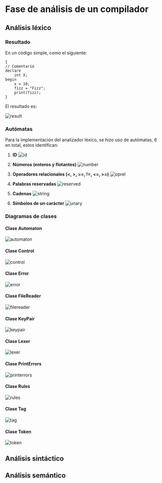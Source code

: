 # Fase de análisis de un compilador

## Análisis léxico

### Resultado

En un código simple, como el siguiente:

```
{
// Comentario
declare
    int X;
begin
    x = 10;
    fizz = "Fizz";
	print(fizz);
}
```

El resultado es:

![result](assets/lexer/result.png)


### Autómatas

Para la implementación del analizador léxico, se hizo uso de autómatas, 6 en total, estos identifican:

1. **ID**
![id](assets/lexer/id.png)

2. **Números (enteros y flotantes)**
![number](assets/lexer/number.png)

3. **Operadores relacionales (<, >, ==, !=, <=, >=)**
![oprel](assets/lexer/oprel.png)

4. **Palabras reservadas**
![reserved](assets/lexer/reserved.png)

5. **Cadenas**
![string](assets/lexer/string.png)

6. **Símbolos de un carácter**
![unary](assets/lexer/unary.png)

### Diagramas de clases

#### Clase Automaton 

![automaton](assets/lexer/uml/Automaton.png)


#### Clase Control 

![control](assets/lexer/uml/Control.png)


#### Clase Error 

![error](assets/lexer/uml/Error.png)


#### Clase FileReader 

![filereader](assets/lexer/uml/FileReader.png)


#### Clase KeyPair 

![keypair](assets/lexer/uml/KeyPair.png)


#### Clase Lexer 

![lexer](assets/lexer/uml/Lexer.png)


#### Clase PrintErrors 

![printerrors](assets/lexer/uml/PrintErrors.png)


#### Clase Rules 

![rules](assets/lexer/uml/Rules.png)


#### Clase Tag 

![tag](assets/lexer/uml/Tag.png)


#### Clase Token 

![token](assets/lexer/uml/Token.png)


## Análisis sintáctico

## Análisis semántico
